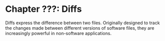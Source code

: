 # Chapter ???: Diffs

Diffs express the difference between two files. Originally designed to track the changes made between different versions of software files, they are increasingly powerful in non-software applications.
